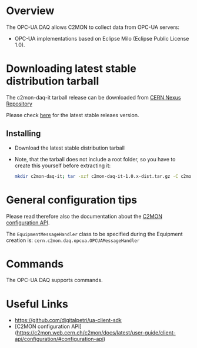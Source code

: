 # Overview

The OPC-UA DAQ allows C2MON to collect data from OPC-UA servers:

- OPC-UA implementations based on Eclipse Milo (Eclipse Public License 1.0).


# Downloading latest stable distribution tarball

The c2mon-daq-it tarball release can be downloaded from [CERN Nexus Repository](https://nexus.web.cern.ch/nexus/#nexus-search;gav~cern.c2mon.daq~c2mon-daq-opcua~~tar.gz~)

Please check [here](https://gitlab.cern.ch/c2mon/c2mon-daq-opcua/tags) for the latest stable releaes version.

## Installing

- Download the latest stable distribution tarball
- Note, that the tarball does not include a root folder, so you have to create this yourself before extracting it:
  
  ```bash
  mkdir c2mon-daq-it; tar -xzf c2mon-daq-it-1.0.x-dist.tar.gz -C c2mon-daq-it
  
  ```




# General configuration tips

Please read therefore also the documentation about the [C2MON configuration API](http://c2mon.web.cern.ch/c2mon/docs/latest/user-guide/client-api/configuration/#configuration-api). 

The `EquipmentMessageHandler` class to be specified during the Equipment creation is: `cern.c2mon.daq.opcua.OPCUAMessageHandler`

# Commands

The OPC-UA DAQ supports commands.

# Useful Links

- https://github.com/digitalpetri/ua-client-sdk
- [C2MON configuration API] (https://c2mon.web.cern.ch/c2mon/docs/latest/user-guide/client-api/configuration/#configuration-api)
